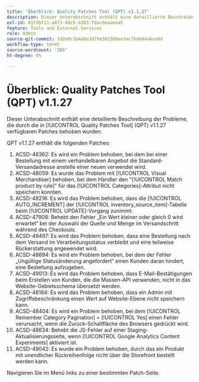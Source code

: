 ```yaml
---
title: 'Überblick: Quality Patches Tool (QPT) v1.1.27'
description: Dieser Unterabschnitt enthält eine detaillierte Beschreibung der Probleme, die durch die in [!UICONTROL Quality Patches Tool] (QPT) v1.1.27 verfügbaren Patches behoben wurden.
exl-id: 81fdbf11-a8f2-49c5-b283-fdac0eaaeaa5
feature: Tools and External Services
role: Admin
source-git-commit: 1d2e0c1b4a8e3d79a362500ee3ec7bde84a6ce0d
workflow-type: tm+mt
source-wordcount: '265'
ht-degree: 0%

---
```


# Überblick: Quality Patches Tool (QPT) v1.1.27

Dieser Unterabschnitt enthält eine detaillierte Beschreibung der Probleme, die durch die in [!UICONTROL Quality Patches Tool] (QPT) v1.1.27 verfügbaren Patches behoben wurden.

QPT v1.1.27 enthält die folgenden Patches:

1. ACSD-48362: Es wird ein Problem behoben, bei dem bei einer Bestellung mit einem verhandelbaren Angebot die Standard-Versandadresse anstelle einer neuen verwendet wird.
1. ACSD-48059: Es wurde das Problem mit [!UICONTROL Visual Merchandiser] behoben, bei dem Händler den &quot;[!UICONTROL Match product by rule]&quot; für das [!UICONTROL Categories]-Attribut nicht speichern konnten.
1. ACSD-48216: Es wird das Problem behoben, dass die [!UICONTROL AUTO_INCREMENT] der [!UICONTROL inventory_source_item]-Tabelle beim [!UICONTROL UPDATE]-Vorgang zunimmt.
1. ACSD-47908: Behebt den Fehler „Ein Wert kleiner oder gleich 0 wird erwartet“ bei der Auswahl der Quelle und Menge im Versandschritt während des Checkouts.
1. ACSD-49497: Es wird das Problem behoben, dass eine Bestellung nach dem Versand im Verarbeitungsstatus verbleibt und eine teilweise Rückerstattung angewendet wird.
1. ACSD-48694: Es wird ein Problem behoben, bei dem der Fehler „Ungültige Statusänderung angefordert“ einen Kunden daran hindert, eine Bestellung aufzugeben.
1. ACSD-49013: Es wird das Problem behoben, dass E-Mail-Bestätigungen beim Erstellen von Kunden, die die Massen-API verwenden, nicht in das Website-Gebietsschema übersetzt werden.
1. ACSD-48164: Es wird das Problem behoben, dass ein Admin mit Zugriffsbeschränkung einen Wert auf Website-Ebene nicht speichern kann.
1. ACSD-48404: Es wird ein Problem behoben, bei dem [!UICONTROL Remember Category Pagination] = [!UICONTROL Yes] einen Fehler verursacht, wenn die Zurück-Schaltfläche des Browsers gedrückt wird.
1. ACSD-48634: Behebt die JS-Fehler auf einer Staging-Aktualisierungsseite, wenn [!UICONTROL Google Analytics Content Experiments] aktiviert ist.
1. ACSD-49042: Es wurde ein Problem behoben, durch das ein Produkt mit unendlicher Rückreihenfolge nicht über die Storefront bestellt werden kann.

Navigieren Sie im Menü links zu einer bestimmten Patch-Seite.
